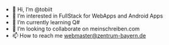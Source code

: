 - 👋 Hi, I’m @tobiit
- 👀 I’m interested in FullStack for WebApps and Android Apps
- 🌱 I’m currently learning Q#
- 💞️ I’m looking to collaborate on meinschreiben.com
- 📫 How to reach me webmaster@zentrum-bayern.de

<!---
tobiit/tobiit is a ✨ special ✨ repository because its `README.md` (this file) appears on your GitHub profile.
You can click the Preview link to take a look at your changes.
--->
